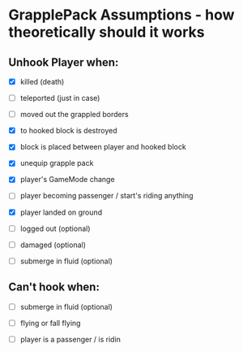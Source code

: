 # GrapplePack Assumptions - how theoretically should it works
## Unhook Player when:
- [X] killed (death)
- [ ] teleported (just in case)
- [ ] moved out the grappled borders
- [X] to hooked block is destroyed
- [X] block is placed between player and hooked block
- [X] unequip grapple pack
- [X] player's GameMode change
- [ ] player becoming passenger / start's riding anything
- [X] player landed on ground

- [ ] logged out (optional)
- [ ] damaged (optional)
- [ ] submerge in fluid (optional)

## Can't hook when:
- [ ] submerge in fluid (optional)
- [ ] flying or fall flying
- [ ] player is a passenger / is ridin


